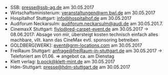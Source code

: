 * SSB: presse@ssb-ag.de am 30.05.2017
* Wirtschaftsministerium: veranstaltungen@wm.bwl.de am 30.05.2017
* Hospitalhof Stuttgart: info@hospitalhof.de am 30.05.2017
* Audiforum Neckarsulm: audiforum.neckarsulm@audi.de am 30.05.201.7.
* CinemaxX Stuttgart: fiylo@red-carpet-event.de am 30.05.2017 -> 08.06.2017: Absage von mir, übersteigt kosten technisch einfach alles machbare, vllt. kann das CineMax evtl. sponsoring betreiben
* GOLDBERG[WERK]: event@grm-locations.com am 30.05.2017
* FreiRaum Stuttgart: anfrage@freiRaum-in-stuttgart.de am 30.05.2017 -> Telefoniert am 01.06. => angebot ca. am Dienstag 
* Klett verlag: b.pock@klett-mint.de am 30.05.2017
* Hdm-Stuttgart: presse@hdm-stuttgart.de am 30.05.2017